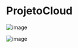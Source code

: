 # ProjetoCloud

![image](https://github.com/user-attachments/assets/8533e254-8bbe-4d9f-8ced-684d14524f8e)

![image](https://github.com/user-attachments/assets/98f600ef-1b4e-4370-8c10-82f7c44758ce)
